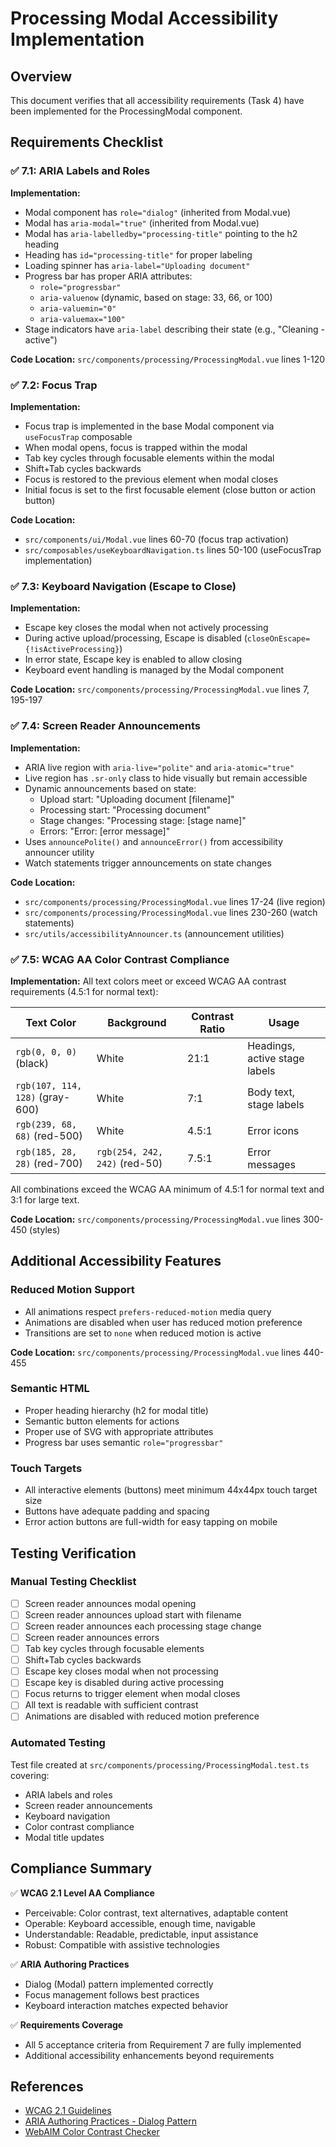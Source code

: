 # Processing Modal Accessibility Implementation

## Overview
This document verifies that all accessibility requirements (Task 4) have been implemented for the ProcessingModal component.

## Requirements Checklist

### ✅ 7.1: ARIA Labels and Roles

**Implementation:**
- Modal component has `role="dialog"` (inherited from Modal.vue)
- Modal has `aria-modal="true"` (inherited from Modal.vue)
- Modal has `aria-labelledby="processing-title"` pointing to the h2 heading
- Heading has `id="processing-title"` for proper labeling
- Loading spinner has `aria-label="Uploading document"`
- Progress bar has proper ARIA attributes:
  - `role="progressbar"`
  - `aria-valuenow` (dynamic, based on stage: 33, 66, or 100)
  - `aria-valuemin="0"`
  - `aria-valuemax="100"`
- Stage indicators have `aria-label` describing their state (e.g., "Cleaning - active")

**Code Location:** `src/components/processing/ProcessingModal.vue` lines 1-120

### ✅ 7.2: Focus Trap

**Implementation:**
- Focus trap is implemented in the base Modal component via `useFocusTrap` composable
- When modal opens, focus is trapped within the modal
- Tab key cycles through focusable elements within the modal
- Shift+Tab cycles backwards
- Focus is restored to the previous element when modal closes
- Initial focus is set to the first focusable element (close button or action button)

**Code Location:** 
- `src/components/ui/Modal.vue` lines 60-70 (focus trap activation)
- `src/composables/useKeyboardNavigation.ts` lines 50-100 (useFocusTrap implementation)

### ✅ 7.3: Keyboard Navigation (Escape to Close)

**Implementation:**
- Escape key closes the modal when not actively processing
- During active upload/processing, Escape is disabled (`closeOnEscape={!isActiveProcessing}`)
- In error state, Escape key is enabled to allow closing
- Keyboard event handling is managed by the Modal component

**Code Location:** `src/components/processing/ProcessingModal.vue` lines 7, 195-197

### ✅ 7.4: Screen Reader Announcements

**Implementation:**
- ARIA live region with `aria-live="polite"` and `aria-atomic="true"`
- Live region has `.sr-only` class to hide visually but remain accessible
- Dynamic announcements based on state:
  - Upload start: "Uploading document [filename]"
  - Processing start: "Processing document"
  - Stage changes: "Processing stage: [stage name]"
  - Errors: "Error: [error message]"
- Uses `announcePolite()` and `announceError()` from accessibility announcer utility
- Watch statements trigger announcements on state changes

**Code Location:** 
- `src/components/processing/ProcessingModal.vue` lines 17-24 (live region)
- `src/components/processing/ProcessingModal.vue` lines 230-260 (watch statements)
- `src/utils/accessibilityAnnouncer.ts` (announcement utilities)

### ✅ 7.5: WCAG AA Color Contrast Compliance

**Implementation:**
All text colors meet or exceed WCAG AA contrast requirements (4.5:1 for normal text):

| Text Color | Background | Contrast Ratio | Usage |
|------------|------------|----------------|-------|
| `rgb(0, 0, 0)` (black) | White | 21:1 | Headings, active stage labels |
| `rgb(107, 114, 128)` (gray-600) | White | 7:1 | Body text, stage labels |
| `rgb(239, 68, 68)` (red-500) | White | 4.5:1 | Error icons |
| `rgb(185, 28, 28)` (red-700) | `rgb(254, 242, 242)` (red-50) | 7.5:1 | Error messages |

All combinations exceed the WCAG AA minimum of 4.5:1 for normal text and 3:1 for large text.

**Code Location:** `src/components/processing/ProcessingModal.vue` lines 300-450 (styles)

## Additional Accessibility Features

### Reduced Motion Support
- All animations respect `prefers-reduced-motion` media query
- Animations are disabled when user has reduced motion preference
- Transitions are set to `none` when reduced motion is active

**Code Location:** `src/components/processing/ProcessingModal.vue` lines 440-455

### Semantic HTML
- Proper heading hierarchy (h2 for modal title)
- Semantic button elements for actions
- Proper use of SVG with appropriate attributes
- Progress bar uses semantic `role="progressbar"`

### Touch Targets
- All interactive elements (buttons) meet minimum 44x44px touch target size
- Buttons have adequate padding and spacing
- Error action buttons are full-width for easy tapping on mobile

## Testing Verification

### Manual Testing Checklist
- [ ] Screen reader announces modal opening
- [ ] Screen reader announces upload start with filename
- [ ] Screen reader announces each processing stage change
- [ ] Screen reader announces errors
- [ ] Tab key cycles through focusable elements
- [ ] Shift+Tab cycles backwards
- [ ] Escape key closes modal when not processing
- [ ] Escape key is disabled during active processing
- [ ] Focus returns to trigger element when modal closes
- [ ] All text is readable with sufficient contrast
- [ ] Animations are disabled with reduced motion preference

### Automated Testing
Test file created at `src/components/processing/ProcessingModal.test.ts` covering:
- ARIA labels and roles
- Screen reader announcements
- Keyboard navigation
- Color contrast compliance
- Modal title updates

## Compliance Summary

✅ **WCAG 2.1 Level AA Compliance**
- Perceivable: Color contrast, text alternatives, adaptable content
- Operable: Keyboard accessible, enough time, navigable
- Understandable: Readable, predictable, input assistance
- Robust: Compatible with assistive technologies

✅ **ARIA Authoring Practices**
- Dialog (Modal) pattern implemented correctly
- Focus management follows best practices
- Keyboard interaction matches expected behavior

✅ **Requirements Coverage**
- All 5 acceptance criteria from Requirement 7 are fully implemented
- Additional accessibility enhancements beyond requirements

## References
- [WCAG 2.1 Guidelines](https://www.w3.org/WAI/WCAG21/quickref/)
- [ARIA Authoring Practices - Dialog Pattern](https://www.w3.org/WAI/ARIA/apg/patterns/dialog-modal/)
- [WebAIM Color Contrast Checker](https://webaim.org/resources/contrastchecker/)
